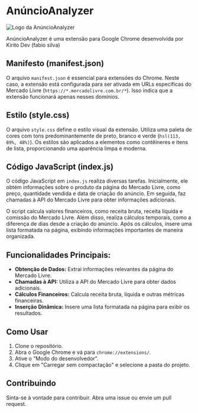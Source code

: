 # AnúncioAnalyzer

![Logo da AnúncioAnalyzer](https://github.com/FabioSilva11/AnuncioAnalyzer/blob/main/Capturar.PNG)

AnúncioAnalyzer é uma extensão para Google Chrome desenvolvida por Kirito Dev (fabio silva)

## Manifesto (manifest.json)

O arquivo `manifest.json` é essencial para extensões do Chrome. Neste caso, a extensão está configurada para ser ativada em URLs específicas do Mercado Livre (`https://*.mercadolivre.com.br/*`). Isso indica que a extensão funcionará apenas nesses domínios.

## Estilo (style.css)

O arquivo `style.css` define o estilo visual da extensão. Utiliza uma paleta de cores com tons predominantemente de preto, branco e verde (`hsl(113, 89%, 48%)`). Os estilos são aplicados a elementos como contêineres e itens de lista, proporcionando uma aparência limpa e moderna.

## Código JavaScript (index.js)

O código JavaScript em `index.js` realiza diversas tarefas. Inicialmente, ele obtém informações sobre o produto da página do Mercado Livre, como preço, quantidade vendida e data de criação do anúncio. Em seguida, faz chamadas à API do Mercado Livre para obter informações adicionais.

O script calcula valores financeiros, como receita bruta, receita líquida e comissão do Mercado Livre. Além disso, realiza cálculos temporais, como a diferença de dias desde a criação do anúncio. Após os cálculos, insere uma lista formatada na página, exibindo informações importantes de maneira organizada.

## Funcionalidades Principais:

- **Obtenção de Dados:** Extrai informações relevantes da página do Mercado Livre.
- **Chamadas à API:** Utiliza a API do Mercado Livre para obter dados adicionais.
- **Cálculos Financeiros:** Calcula receita bruta, líquida e outras métricas financeiras.
- **Inserção Dinâmica:** Insere uma lista formatada na página para exibir os resultados.

## Como Usar

1. Clone o repositório.
2. Abra o Google Chrome e vá para `chrome://extensions/`.
3. Ative o "Modo do desenvolvedor".
4. Clique em "Carregar sem compactação" e selecione a pasta do projeto.

## Contribuindo

Sinta-se à vontade para contribuir. Abra uma issue ou envie um pull request.
